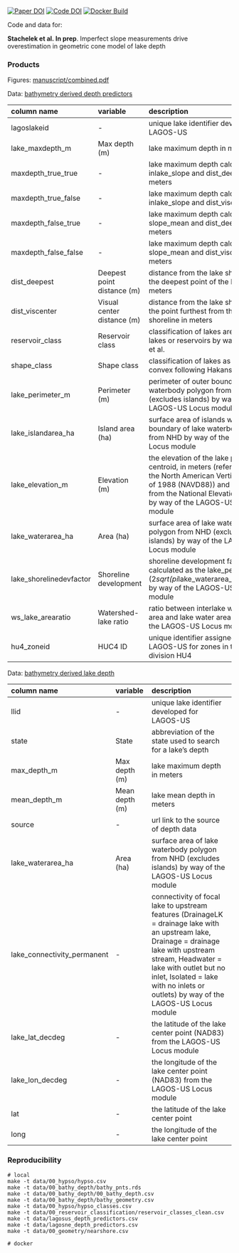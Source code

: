 
<!-- README.md is generated from README.Rmd. Please edit that file -->

[![Paper
DOI](https://img.shields.io/badge/Paper-DOI-blue.svg)](https://doi.org)
[![Code
DOI](https://img.shields.io/badge/Code-DOI-blue.svg)](https://doi.org/)
[![Docker
Build](https://img.shields.io/badge/Docker%20Image-jsta/bathymetry-green.svg)](https://cloud.docker.com/repository/docker/jsta/bathymetry)

Code and data for:

**Stachelek et al. In prep**. Imperfect slope measurements drive
overestimation in geometric cone model of lake depth

### Products

Figures: [manuscript/combined.pdf](manuscript/combined.pdf)

Data: [bathymetry derived depth predictors](data/depth_predictors.csv)

| column name              | variable                   | description                                                                                                                                                                                                   |
|:-------------------------|:---------------------------|:--------------------------------------------------------------------------------------------------------------------------------------------------------------------------------------------------------------|
| lagoslakeid              | \-                         | unique lake identifier developed for LAGOS-US                                                                                                                                                                 |
| lake\_maxdepth\_m        | Max depth (m)              | lake maximum depth in meters                                                                                                                                                                                  |
| maxdepth\_true\_true     | \-                         | lake maximum depth calculated from inlake\_slope and dist\_deepest in meters                                                                                                                                  |
| maxdepth\_true\_false    | \-                         | lake maximum depth calculated from inlake\_slope and dist\_viscenter                                                                                                                                          |
| maxdepth\_false\_true    | \-                         | lake maximum depth calculated from slope\_mean and dist\_deepest in meters                                                                                                                                    |
| maxdepth\_false\_false   | \-                         | lake maximum depth calculated from slope\_mean and dist\_viscenter in meters                                                                                                                                  |
| dist\_deepest            | Deepest point distance (m) | distance from the lake shoreline to the deepest point of the lake in meters                                                                                                                                   |
| dist\_viscenter          | Visual center distance (m) | distance from the lake shoreline to the point furthest from the lake shoreline in meters                                                                                                                      |
| reservoir\_class         | Reservoir class            | classification of lakes are natural lakes or reservoirs by way of Polus et al.                                                                                                                                |
| shape\_class             | Shape class                | classification of lakes as concave or convex following Hakanson (1977)                                                                                                                                        |
| lake\_perimeter\_m       | Perimeter (m)              | perimeter of outer boundary of lake waterbody polygon from the NHD (excludes islands) by way of the LAGOS-US Locus module                                                                                     |
| lake\_islandarea\_ha     | Island area (ha)           | surface area of islands within outer boundary of lake waterbody polygon from NHD by way of the LAGOS-US Locus module                                                                                          |
| lake\_elevation\_m       | Elevation (m)              | the elevation of the lake polygon centroid, in meters (referenced to the North American Vertical Datum of 1988 (NAVD88)) and obtained from the National Elevation Dataset by way of the LAGOS-US Locus module |
| lake\_waterarea\_ha      | Area (ha)                  | surface area of lake waterbody polygon from NHD (excludes islands) by way of the LAGOS-US Locus module                                                                                                        |
| lake\_shorelinedevfactor | Shoreline development      | shoreline development factor calculated as the lake\_perimeter\_m / (2*sqrt(pi*lake\_waterarea\_ha\*10000)) by way of the LAGOS-US Locus module                                                               |
| ws\_lake\_arearatio      | Watershed-lake ratio       | ratio between interlake watershed area and lake water area by way of the LAGOS-US Locus module                                                                                                                |
| hu4\_zoneid              | HUC4 ID                    | unique identifier assigned by LAGOS-US for zones in the spatial division HU4                                                                                                                                  |

Data: [bathymetry derived lake
depth](data/00_bathy_depth/00_bathy_depth.csv)

| column name                   | variable       | description                                                                                                                                                                                                                                                                 |
|:------------------------------|:---------------|:----------------------------------------------------------------------------------------------------------------------------------------------------------------------------------------------------------------------------------------------------------------------------|
| llid                          | \-             | unique lake identifier developed for LAGOS-US                                                                                                                                                                                                                               |
| state                         | State          | abbreviation of the state used to search for a lake’s depth                                                                                                                                                                                                                 |
| max\_depth\_m                 | Max depth (m)  | lake maximum depth in meters                                                                                                                                                                                                                                                |
| mean\_depth\_m                | Mean depth (m) | lake mean depth in meters                                                                                                                                                                                                                                                   |
| source                        | \-             | url link to the source of depth data                                                                                                                                                                                                                                        |
| lake\_waterarea\_ha           | Area (ha)      | surface area of lake waterbody polygon from NHD (excludes islands) by way of the LAGOS-US Locus module                                                                                                                                                                      |
| lake\_connectivity\_permanent | \-             | connectivity of focal lake to upstream features (DrainageLK = drainage lake with an upstream lake, Drainage = drainage lake with upstream stream, Headwater = lake with outlet but no inlet, Isolated = lake with no inlets or outlets) by way of the LAGOS-US Locus module |
| lake\_lat\_decdeg             | \-             | the latitude of the lake center point (NAD83) from the LAGOS-US Locus module                                                                                                                                                                                                |
| lake\_lon\_decdeg             | \-             | the longitude of the lake center point (NAD83) from the LAGOS-US Locus module                                                                                                                                                                                               |
| lat                           | \-             | the latitude of the lake center point                                                                                                                                                                                                                                       |
| long                          | \-             | the longitude of the lake center point                                                                                                                                                                                                                                      |

### Reproducibility

``` shell
# local
make -t data/00_hypso/hypso.csv
make -t data/00_bathy_depth/bathy_pnts.rds
make -t data/00_bathy_depth/00_bathy_depth.csv
make -t data/00_bathy_depth/bathy_geometry.csv
make -t data/00_hypso/hypso_classes.csv
make -t data/00_reservoir_classification/reservoir_classes_clean.csv
make -t data/lagosus_depth_predictors.csv
make -t data/lagosne_depth_predictors.csv
make -t data/00_geometry/nearshore.csv
```

``` shell
# docker
```
